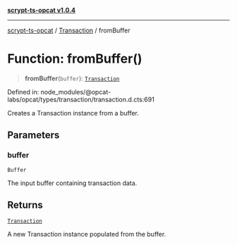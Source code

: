 [**scrypt-ts-opcat v1.0.4**](../../../README.md)

***

[scrypt-ts-opcat](../../../README.md) / [Transaction](../README.md) / fromBuffer

# Function: fromBuffer()

> **fromBuffer**(`buffer`): [`Transaction`](../../../classes/Transaction.md)

Defined in: node\_modules/@opcat-labs/opcat/types/transaction/transaction.d.cts:691

Creates a Transaction instance from a buffer.

## Parameters

### buffer

`Buffer`

The input buffer containing transaction data.

## Returns

[`Transaction`](../../../classes/Transaction.md)

A new Transaction instance populated from the buffer.
